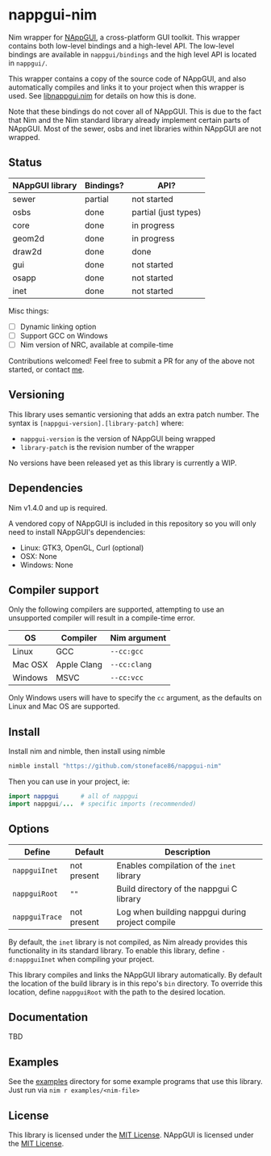 # nappgui-nim

Nim wrapper for [NAppGUI](https://nappgui.com/en/home/web/home.html),
a cross-platform GUI toolkit. This wrapper contains both low-level bindings and
a high-level API. The low-level bindings are available in `nappgui/bindings`
and the high level API is located in `nappgui/`.

This wrapper contains a copy of the source code of NAppGUI, and also
automatically compiles and links it to your project when this wrapper is used.
See [libnappgui.nim](src/nappgui/private/libnappgui.nim) for details on how
this is done.

Note that these bindings do not cover all of NAppGUI. This is due to the fact
that Nim and the Nim standard library already implement certain parts of
NAppGUI. Most of the sewer, osbs and inet libraries within NAppGUI are not
wrapped.

## Status

| NAppGUI library | Bindings? | API?                 |
|-----------------|-----------|----------------------|
| sewer           | partial   | not started          |
| osbs            | done      | partial (just types) |
| core            | done      | in progress          |
| geom2d          | done      | in progress          |
| draw2d          | done      | done                 |
| gui             | done      | not started          |
| osapp           | done      | not started          |
| inet            | done      | not started          |

Misc things:
 - [ ] Dynamic linking option
 - [ ] Support GCC on Windows
 - [ ] Nim version of NRC, available at compile-time

Contributions welcomed! Feel free to submit a PR for any of the above not
started, or contact [me](https://github.com/stoneface86).

## Versioning

This library uses semantic versioning that adds an extra patch number. The
syntax is `[nappgui-version].[library-patch]` where:

- `nappgui-version` is the version of NAppGUI being wrapped
- `library-patch` is the revision number of the wrapper

No versions have been released yet as this library is currently a WIP.

## Dependencies

Nim v1.4.0 and up is required.

A vendored copy of NAppGUI is included in this repository so you will only
need to install NAppGUI's dependencies:

 - Linux: GTK3, OpenGL, Curl (optional)
 - OSX: None
 - Windows: None

## Compiler support

Only the following compilers are supported, attempting to use an unsupported
compiler will result in a compile-time error.

| OS      | Compiler    | Nim argument |
|---------|-------------|--------------|
| Linux   | GCC         | `--cc:gcc`   |
| Mac OSX | Apple Clang | `--cc:clang` |
| Windows | MSVC        | `--cc:vcc`   |

Only Windows users will have to specify the `cc` argument, as the defaults on
Linux and Mac OS are supported.

## Install

Install nim and nimble, then install using nimble

```sh
nimble install "https://github.com/stoneface86/nappgui-nim"
```

Then you can use in your project, ie:
```nim
import nappgui      # all of nappgui
import nappgui/...  # specific imports (recommended)
```

## Options

| Define         | Default     | Description                                      |
|----------------|-------------|--------------------------------------------------|
| `nappguiInet`  | not present | Enables compilation of the `inet` library        |
| `nappguiRoot`  | `""`        | Build directory of the nappgui C library         |
| `nappguiTrace` | not present | Log when building nappgui during project compile |

By default, the `inet` library is not compiled, as Nim already provides this
functionality in its standard library. To enable this library, define
`-d:nappguiInet` when compiling your project.

This library compiles and links the NAppGUI library automatically. By default
the location of the build library is in this repo's `bin` directory. To
override this location, define `nappguiRoot` with the path to the desired
location.

## Documentation

TBD

## Examples

See the [examples](examples/) directory for some example programs that use
this library. Just run via `nim r examples/<nim-file>`

## License

This library is licensed under the [MIT License](LICENSE). NAppGUI is licensed
under the [MIT License](src/nappgui/private/nappgui/LICENSE).
